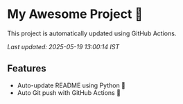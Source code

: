 # My Awesome Project 🚀

This project is automatically updated using GitHub Actions.

_Last updated: 2025-05-19 13:00:14 IST_

## Features
- Auto-update README using Python 🐍
- Auto Git push with GitHub Actions 🤖
